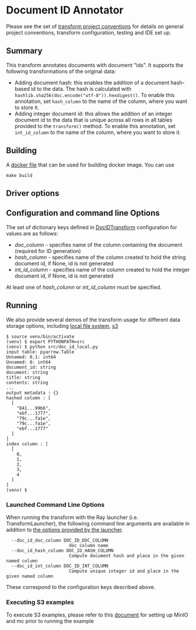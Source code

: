 # Document ID Annotator

Please see the set of
[transform project conventions](../../README.md)
for details on general project conventions, transform configuration,
testing and IDE set up.

## Summary

This transform annotates documents with document "ids".
It supports the following transformations of the original data:
* Adding document hash: this enables the addition of a document hash-based id to the data.
The hash is calculated with `hashlib.sha256(doc.encode("utf-8")).hexdigest()`. 
To enable this annotation, set `hash_column` to the name of the column, 
where you want to store it.
* Adding integer document id: this allows the addition of an integer document id to the data that 
is unique across all rows in all tables provided to the `transform()` method. 
To enable this annotation, set `int_id_column` to the name of the column, where you want 
to store it. 

## Building

A [docker file](Dockerfile) that can be used for building docker image. You can use

```shell
make build 
```

## Driver options

## Configuration and command line Options

The set of dictionary keys defined in [DocIDTransform](src/doc_id_transform.py)
configuration for values are as follows:

* _doc_column_ - specifies name of the column containing the document (required for ID generation)
* _hash_column_ - specifies name of the column created to hold the string document id, if None, id is not generated
* _int_id_column_ - specifies name of the column created to hold the integer document id, if None, id is not generated

At least one of _hash_column_ or _int_id_column_ must be specified.

## Running

We also provide several demos of the transform usage for different data storage options, including
[local file system](src/doc_id_local_ray.py), [s3](src/doc_id_s3_ray.py) 

```shell
$ source venv/bin/activate
(venv) $ export PYTHONPATH=src
(venv) $ python src/doc_id_local.py
input table: pyarrow.Table
Unnamed: 0.1: int64
Unnamed: 0: int64
document_id: string
document: string
title: string
contents: string
...
output metadata : {}
hashed column : [
  [
    "841...99b6",
    "ebf...1777",
    "79c...fa1e",
    "79c...fa1e",
    "ebf...1777"
  ]
]
index column : [
  [
    0,
    1,
    2,
    3,
    4
  ]
]
(venv) $
```

### Launched Command Line Options 
When running the transform with the Ray launcher (i.e. TransformLauncher),
the following command line arguments are available in addition to 
[the options provided by the launcher](../../../data-processing-lib/doc/launcher-options.md).
```
  --doc_id_doc_column DOC_ID_DOC_COLUMN
                        doc column name
  --doc_id_hash_column DOC_ID_HASH_COLUMN
                        Compute document hash and place in the given named column
  --doc_id_int_column DOC_ID_INT_COLUMN
                        Compute unique integer id and place in the given named column
```
These correspond to the configuration keys described above.

### Executing S3 examples

To execute S3 examples, please refer to this [document](../../../data-processing-lib/doc/using_s3_transformers.md)
for setting up MinIO and mc prior to running the example
